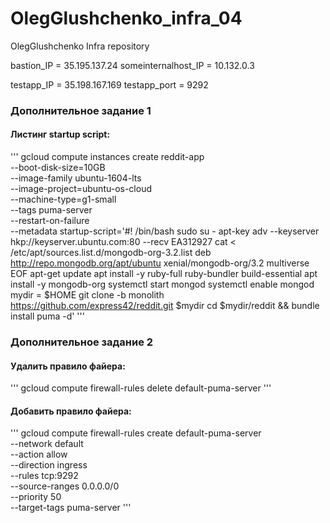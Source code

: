 # OlegGlushchenko_infra_04
OlegGlushchenko Infra repository

bastion_IP = 35.195.137.24
someinternalhost_IP = 10.132.0.3

testapp_IP = 35.198.167.169
testapp_port = 9292

### Дополнительное задание 1
#### Листинг **startup script**:
'''
    gcloud compute instances create reddit-app \
    --boot-disk-size=10GB \
    --image-family ubuntu-1604-lts \
    --image-project=ubuntu-os-cloud \
    --machine-type=g1-small \
    --tags puma-server \
    --restart-on-failure \
    --metadata startup-script='#! /bin/bash
    sudo su -
    apt-key adv --keyserver hkp://keyserver.ubuntu.com:80 --recv EA312927
    cat <<EOF > /etc/apt/sources.list.d/mongodb-org-3.2.list
    deb http://repo.mongodb.org/apt/ubuntu xenial/mongodb-org/3.2 multiverse
    EOF
    apt-get update
    apt install -y ruby-full ruby-bundler build-essential
    apt install -y mongodb-org
    systemctl start mongod
    systemctl enable mongod
    mydir = $HOME
    git clone -b monolith https://github.com/express42/reddit.git $mydir
    cd $mydir/reddit && bundle install
    puma -d'
'''

### Дополнительное задание 2
#### Удалить правило файера:
'''
    gcloud compute firewall-rules delete default-puma-server
'''

#### Добавить правило файера:
'''
    gcloud compute firewall-rules create default-puma-server \
        --network default \
        --action allow \
        --direction ingress \
        --rules tcp:9292 \
        --source-ranges 0.0.0.0/0 \
        --priority 50 \
        --target-tags puma-server
'''
